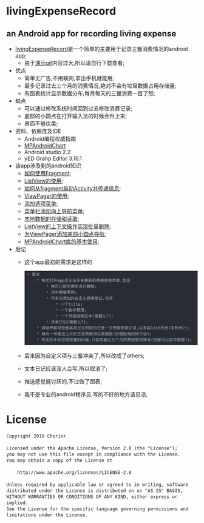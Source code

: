 # livingExpenseRecord
an Android app for recording living expense
---

* [livingExpenseRecord](https://github.com/Chorior/livingExpenseRecord/blob/release/image/demo.gif)是一个简单的主要用于记录三餐消费情况的android app;
	* 由于[演示gif](https://github.com/Chorior/livingExpenseRecord/blob/release/image/demo.gif)内容过大,所以请自行下载查看;
* 优点
	* 简单无广告,不用联网,拿出手机就能用;
	* 最多记录过去三个月的消费情况,绝对不会有垃圾数据占用存储量;
	* 有图表统计显示数据分布,每月每天的三餐消费一目了然;
* 缺点
	* 可以通过修改系统时间回到过去修改消费记录;
	* 底部的小圆点在打开输入法的时候会升上来;
	* 界面不够优美;
* 资料、依赖库及IDE
	* Android编程权威指南
	* [MPAndroidChart](https://github.com/PhilJay/MPAndroidChart)
	* Android studio 2.2
	* yED Grahp Editor 3.16.1
* 该app涉及到的android知识
	* [如何使用Fragment][Fragment];
	* [ListView的使用][ListView];
	* [如何从fragment启动Activity并传递信息][Fragment2Acticity];
	* [ViewPager的使用][ViewPager];
	* [添加选项菜单][OptionsMenu];
	* [菜单栏添加向上导航菜单][NavUtils];
	* [本地数据的存储和读取][SaveDataLocally];
	* [ListView的上下文操作实现批量删除][ChoiceMode_ListView];
	* [为ViewPager添加底部小圆点导航][dots];
	* [MPAndroidChart库的基本使用][MPAndroidChart];
* 后记
	* 这个app最初的需求是这样的

		![requirement](https://github.com/Chorior/livingExpenseRecord/blob/release/image/requirements.png)

	* 后来因为自定义项与三餐冲突了,所以改成了others;
	* 文本日记应该没人会写,所以取消了;
	* 推送感觉挺讨厌的,不过做了图表;
	* 我不是专业的android程序员,写的不好的地方请见凉;

[Fragment]:https://github.com/Chorior/livingExpenseRecord/blob/release/docs/useFragment.md
[ListView]:https://github.com/Chorior/livingExpenseRecord/blob/release/docs/useListView.md
[Fragment2Acticity]:https://github.com/Chorior/livingExpenseRecord/blob/release/docs/Fragment2Activity.md
[ViewPager]:https://github.com/Chorior/livingExpenseRecord/blob/release/docs/useViewPager.md
[OptionsMenu]:https://github.com/Chorior/livingExpenseRecord/blob/release/docs/addOptionsMenu.md
[NavUtils]:https://github.com/Chorior/livingExpenseRecord/blob/release/docs/useNavUtils.md
[SaveDataLocally]:https://github.com/Chorior/livingExpenseRecord/blob/release/docs/SaveDataLocally.md
[ChoiceMode_ListView]:https://github.com/Chorior/livingExpenseRecord/blob/release/docs/ChoiceMode_ListView.md
[dots]:https://github.com/Chorior/livingExpenseRecord/blob/release/docs/addDots.md
[MPAndroidChart]:https://github.com/Chorior/livingExpenseRecord/blob/release/docs/useMPAndroidChart.md

# License

```
Copyright 2016 Chorior

Licensed under the Apache License, Version 2.0 (the "License");
you may not use this file except in compliance with the License.
You may obtain a copy of the License at

    http://www.apache.org/licenses/LICENSE-2.0

Unless required by applicable law or agreed to in writing, software
distributed under the License is distributed on an "AS IS" BASIS,
WITHOUT WARRANTIES OR CONDITIONS OF ANY KIND, either express or implied.
See the License for the specific language governing permissions and
limitations under the License.
```
